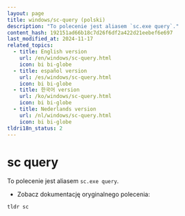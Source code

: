 ```yaml
---
layout: page
title: windows/sc-query (polski)
description: "To polecenie jest aliasem `sc.exe query`."
content_hash: 192151ad66b18c7d26f6df2a422d21eebef6e697
last_modified_at: 2024-11-17
related_topics:
  - title: English version
    url: /en/windows/sc-query.html
    icon: bi bi-globe
  - title: español version
    url: /es/windows/sc-query.html
    icon: bi bi-globe
  - title: 한국어 version
    url: /ko/windows/sc-query.html
    icon: bi bi-globe
  - title: Nederlands version
    url: /nl/windows/sc-query.html
    icon: bi bi-globe
tldri18n_status: 2
---
```

# sc query

To polecenie jest aliasem `sc.exe query`.

- Zobacz dokumentację oryginalnego polecenia:

`tldr sc`
